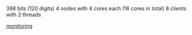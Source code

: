 398 bits (120 digits)
4 nodes with 4 cores each (16 cores in total)
8 clients with 2 threads

[monitoring](https://console.cloud.google.com/monitoring/dashboards/builder/73fee302-005b-432f-924d-68e88ae2ebf5?project=cado-nfs-cloud&dashboardBuilderState=%257B%2522editModeEnabled%2522:false%257D&startTime=20220514T144508-07:00&endTime=20220514T161508-07:00)
